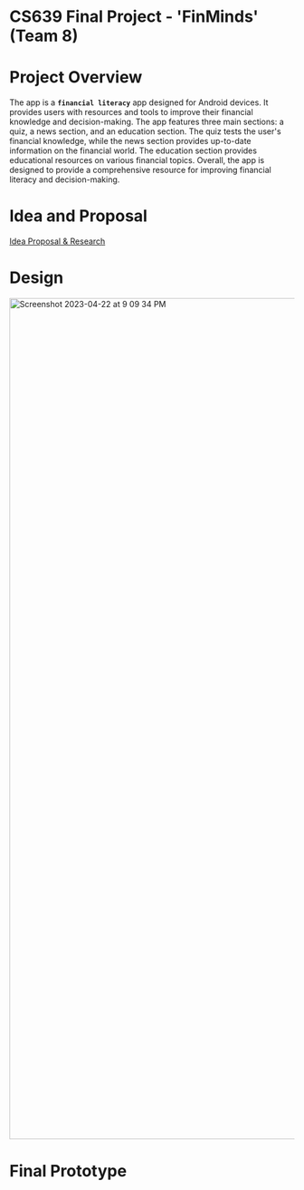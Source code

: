 # CS639 Final Project - 'FinMinds' (Team 8)

# Project Overview

The app is a **`financial literacy`** app designed for Android devices. It provides users with resources and tools to improve their financial knowledge and decision-making. The app features three main sections: a quiz, a news section, and an education section. The quiz tests the user's financial knowledge, while the news section provides up-to-date information on the financial world. The education section provides educational resources on various financial topics. Overall, the app is designed to provide a comprehensive resource for improving financial literacy and decision-making.

# Idea and Proposal
[Idea Proposal & Research](https://docs.google.com/document/d/1yi7Hwpy7o48bMEGhqWHTFnHy8iyZ0ZBt/edit)
# Design
<img width="1485" alt="Screenshot 2023-04-22 at 9 09 34 PM" src="https://user-images.githubusercontent.com/64671049/233814011-246d8a86-84ed-40a4-9416-a75052343daa.png">

# Final Prototype


